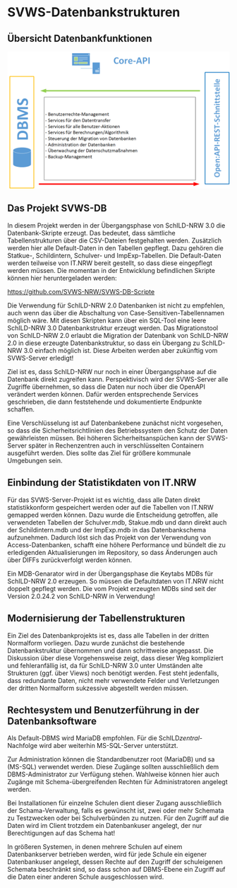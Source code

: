 # SVWS-Datenbankstrukturen

## Übersicht Datenbankfunktionen

![Übersicht-REST-Server-06](./graphics/Uebersicht-REST-Server-06.png)

## Das Projekt SVWS-DB
In diesem Projekt werden in der Übergangsphase von SchILD-NRW 3.0 die Datenbank-Skripte erzeugt. 
Das bedeutet, dass sämtliche Tabellenstrukturen über die CSV-Dateien festgehalten werden.
Zusätzlich werden hier alle Default-Daten in den Tabellen gepflegt. 
Dazu gehören die Statkue-, Schildintern, Schulver- und ImpExp-Tabellen. Die Default-Daten werden teilweise von IT.NRW 
bereit gestellt, so dass diese eingepflegt werden müssen.
Die momentan in der Entwicklung befindlichen Skripte können hier heruntergeladen werden:

https://github.com/SVWS-NRW/SVWS-DB-Scripte

Die Verwendung für SchILD-NRW 2.0 Datenbanken ist nicht zu empfehlen, auch wenn das über die Abschaltung von Case-Sensitiven-Tabellennamen möglich wäre.
Mit diesen Skripten kann über ein SQL-Tool eine leere SchILD-NRW 3.0 Datenbankstruktur erzeugt werden. 
Das Migrationstool von SchILD-NRW 2.0 erlaubt die Migration der Datenbank von SchILD-NRW 2.0 in diese erzeugte Datenbankstruktur, so dass ein Übergang zu SchILD-NRW 3.0 einfach möglich ist.
Diese Arbeiten werden aber zukünftig vom SVWS-Server erledigt!

Ziel ist es, dass SchILD-NRW nur noch in einer Übergangsphase auf die Datenbank direkt zugreifen kann. 
Perspektivisch wird der SVWS-Server alle Zugriffe übernehmen, so dass die Daten nur noch über die OpenAPI verändert werden können. 
Dafür werden entsprechende Services geschrieben, die dann feststehende und dokumentierte Endpunkte schaffen.

Eine Verschlüsselung ist auf Datenbankebene zunächst nicht vorgesehen, so dass die Sicherheitsrichtlinien des Betriebssystem den Schutz der Daten gewährleisten müssen. 
Bei höheren Sicherheitsanspüchen kann der SVWS-Server später in Rechenzentren auch in verschlüsselten Containern ausgeführt werden. 
Dies sollte das Ziel für größere kommunale Umgebungen sein.

## Einbindung der Statistikdaten von IT.NRW
Für das SVWS-Server-Projekt ist es wichtig, dass alle Daten direkt statistikkonform gespeichert werden oder auf die Tabellen von IT.NRW gemapped werden können.
Dazu wurde die Entscheidung getroffen, alle verwendeten Tabellen der Schulver.mdb, Stakue.mdb und dann direkt auch der Schildintern.mdb und der ImpExp.mdb 
in das Datenbankschema aufzunehmen.
Dadurch löst sich das Projekt von der Verwendung von Access-Datenbanken, schafft eine höhere Performance und bündelt die zu erledigenden Aktualisierungen 
im Repository, so dass Änderungen auch über DIFFs zurückverfolgt werden können.

Ein MDB-Genarator wird in der Übergangsphase die Keytabs MDBs für SchILD-NRW 2.0 erzeugen. So müssen die Defaultdaten von IT.NRW nicht doppelt gepflegt werden. Die vom Projekt erzeugten MDBs sind seit der Version 2.0.24.2 von SchILD-NRW in Verwendung!

## Modernisierung der Tabellenstrukturen
Ein Ziel des Datenbankprojekts ist es, dass alle Tabellen in der dritten Normalform vorliegen.
Dazu wurde zunächst die bestehende Datenbankstruktur übernommen und dann schrittweise angepasst. Die Diskussion über diese Vorgehensweise zeigt, dass dieser Weg kompliziert und fehleranfällig ist, da für SchILD-NRW 3.0 unter Umständen alte Strukturen (ggf. über Views) noch benötigt werden.
Fest steht jedenfalls, dass redundante Daten, nicht mehr verwendete Felder und Verletzungen der dritten Normalform sukzessive abgestellt werden müssen.


## Rechtesystem und Benutzerführung in der Datenbanksoftware
Als Default-DBMS wird MariaDB empfohlen. Für die SchILD*zentral*-Nachfolge wird aber weiterhin MS-SQL-Server unterstützt.

Zur Administration können die Standardbenutzer root (MariaDB) und sa (MS-SQL) verwendet werden. Diese Zugänge sollten ausschließlich dem DBMS-Administrator zur Verfügung stehen. Wahlweise können hier auch Zugänge mit Schema-übergreifenden Rechten für Administratoren angelegt werden.

Bei Installationen für einzelne Schulen dient dieser Zugang ausschließlich der Schama-Verwaltung, falls es gewünscht ist, zwei oder mehr Schemata zu Testzwecken oder bei Schulverbünden zu nutzen. Für den Zugriff auf die Daten wird im Client trotzdem ein Datenbankuser angelegt, der nur Berechtigungen auf das Schema hat!

In größeren Systemen, in denen mehrere Schulen auf einem Datenbankserver betrieben werden, wird für jede Schule ein eigener Datenbankuser angelegt, dessen Rechte auf den Zugriff der schuleigenen Schemata beschränkt sind, so dass schon auf DBMS-Ebene ein Zugriff auf die Daten einer anderen Schule ausgeschlossen wird.


